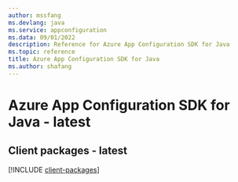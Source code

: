 ```yaml
---
author: mssfang
ms.devlang: java
ms.service: appconfiguration
ms.data: 09/01/2022
description: Reference for Azure App Configuration SDK for Java
ms.topic: reference
title: Azure App Configuration SDK for Java
ms.author: shafang
---
```

# Azure App Configuration SDK for Java - latest

## Client packages - latest
[!INCLUDE [client-packages](app-configuration-client-index.md)]